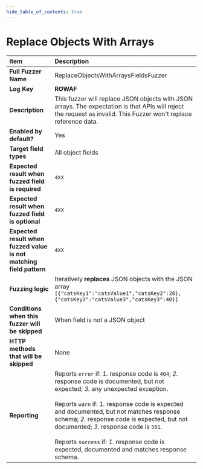 ```yaml
--- 
hide_table_of_contents: true
---
```


# Replace Objects With Arrays

| Item                                                                | Description                                                                                                                                                                                                                                                                                                                                                                                                                                 |
|:--------------------------------------------------------------------|:--------------------------------------------------------------------------------------------------------------------------------------------------------------------------------------------------------------------------------------------------------------------------------------------------------------------------------------------------------------------------------------------------------------------------------------------|
| **Full Fuzzer Name**                                                | ReplaceObjectsWithArraysFieldsFuzzer                                                                                                                                                                                                                                                                                                                                                                                                        |
| **Log Key**                                                         | **ROWAF**                                                                                                                                                                                                                                                                                                                                                                                                                                   |
| **Description**                                                     | This fuzzer will replace JSON objects with JSON arrays. The expectation is that APIs will reject the request as invalid. This Fuzzer won't replace reference data.                                                                                                                                                                                                                                                                          |
| **Enabled by default?**                                             | Yes                                                                                                                                                                                                                                                                                                                                                                                                                                         |
| **Target field types**                                              | All object fields                                                                                                                                                                                                                                                                                                                                                                                                                           |
| **Expected result when fuzzed field is required**                   | `4XX`                                                                                                                                                                                                                                                                                                                                                                                                                                       |
| **Expected result when fuzzed field is optional**                   | `4XX`                                                                                                                                                                                                                                                                                                                                                                                                                                       |
| **Expected result when fuzzed value is not matching field pattern** | `4XX`                                                                                                                                                                                                                                                                                                                                                                                                                                       |
| **Fuzzing logic**                                                   | Iteratively **replaces** JSON objects with the JSON array `[{"catsKey1":"catsValue1","catsKey2":20},{"catsKey3":"catsValue3","catsKey3":40}]`                                                                                                                                                                                                                                                                                               |
| **Conditions when this fuzzer will be skipped**                     | When field is not a JSON object                                                                                                                                                                                                                                                                                                                                                                                                             |
| **HTTP methods that will be skipped**                               | None                                                                                                                                                                                                                                                                                                                                                                                                                                        |
| **Reporting**                                                       | Reports `error` if: *1.* response code is `404`; *2.* response code is documented, but not expected; *3.* any unexpected exception. <br/><br/> Reports `warn` if: *1.* response code is expected and documented, but not matches response schema; *2.* response code is expected, but not documented; *3.* response code is `501`. <br/><br/> Reports `success` if: *1.* response code is expected, documented and matches response schema. | 
